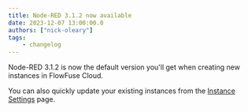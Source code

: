 ```yaml
---
title: Node-RED 3.1.2 now available
date: 2023-12-07 13:00:00.0
authors: ["nick-oleary"]
tags:
    - changelog
---
```

Node-RED 3.1.2 is now the default version you'll get when creating new instances in FlowFuse Cloud.

You can also quickly update your existing instances from the [Instance Settings](https://flowfuse.com/docs/user/changestack/) page.
